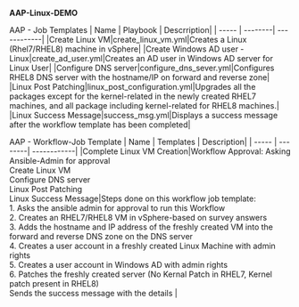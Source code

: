 **AAP-Linux-DEMO**

AAP - Job Templates 
| Name | Playbook | Descrription|
| ----- | --------| ------------|
|Create Linux VM|create_linux_vm.yml|Creates a Linux (Rhel7/RHEL8) machine in vSphere|
|Create Windows AD user - Linux|create_ad_user.yml|Creates an AD user in Windows AD server for Linux User|
|Configure DNS server|configure_dns_sever.yml|Configures RHEL8 DNS server with the hostname/IP on forward and reverse zone|
|Linux Post Patching|linux_post_configuration.yml|Upgrades all the packages except for the kernel-related in the newly created RHEL7 machines, and all package including kernel-related for RHEL8 machines.|
|Linux Success Message|success_msg.yml|Displays a success message after the workflow template has been completed|

AAP - Workflow-Job Template
| Name | Templates | Description|
| ----- | --------| ------------|
|Complete Linux VM Creation|Workflow Approval: Asking Ansible-Admin for approval<br />Create Linux VM<br />Configure DNS server<br />Linux Post Patching<br />Linux Success Message|Steps done on this workflow job template:<br />1. Asks the ansible admin for approval to run this Workflow<br />2. Creates an RHEL7/RHEL8 VM in vSphere-based on survey answers<br />3. Adds the hostname and IP address of the freshly created VM into the forward and reverse DNS zone on the DNS server<br />4. Creates a user account in a freshly created Linux Machine with admin rights<br />5. Creates a user account in Windows AD with admin rights<br />6. Patches the freshly created server (No Kernal Patch in RHEL7, Kernel patch present in RHEL8)<br />Sends the success message with the details
|
